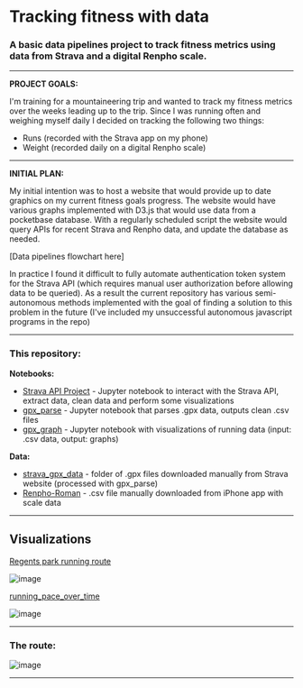 # Tracking fitness with data

### A basic data pipelines project to track fitness metrics using data from Strava and a digital Renpho scale.

<hr>

**PROJECT GOALS:** 

I'm training for a mountaineering trip and wanted to track my fitness metrics over the weeks leading up to the trip. Since I was running often and weighing myself daily I decided on tracking the following two things:

- Runs (recorded with the Strava app on my phone)
- Weight (recorded daily on a digital Renpho scale)

<hr>

**INITIAL PLAN:**

My initial intention was to host a website that would provide up to date graphics on my current fitness goals progress. The website would have various graphs implemented with D3.js that would use data from a pocketbase database. With a regularly scheduled script the website would query APIs for recent Strava and Renpho data, and update the database as needed.

[Data pipelines flowchart here]

In practice I found it difficult to fully automate authentication token system for the Strava API (which requires manual user authorization before allowing data to be queried). As a result the current repository has various semi-autonomous methods implemented with the goal of finding a solution to this problem in the future (I've included my unsuccessful autonomous javascript programs in the repo)

<hr>

### This repository:

**Notebooks:**
- [Strava API Project]() - Jupyter notebook to interact with the Strava API, extract data, clean data and perform some visualizations 
- [gpx_parse]() - Jupyter notebook that parses .gpx data, outputs clean .csv files
- [gpx_graph]() - Jupyter notebook with visualizations of running data (input: .csv data, output: graphs) 

**Data:**
- [strava_gpx_data]() - folder of .gpx files downloaded manually from Strava website (processed with gpx_parse)
- [Renpho-Roman]() - .csv file manually downloaded from iPhone app with scale data 

<hr>

## Visualizations

[Regents park running route]() 

![image](https://github.com/Pova/tracking-fitness-with-data/assets/25727048/2b95c782-6dc5-460f-b71b-2ad6956c41af)

[running_pace_over_time]()

![image](https://github.com/Pova/tracking-fitness-with-data/assets/25727048/3c25f828-a8a3-4612-be27-6d886a5b4483)

<hr>

### The route:

![image](https://github.com/Pova/tracking-fitness-with-data/assets/25727048/618d4653-cd41-4bda-94da-97ec19387dc5)

<hr>
